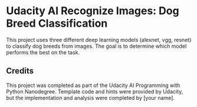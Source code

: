 # Udacity AI Recognize Images: Dog Breed Classification

This project uses three different deep learning models (alexnet, vgg, resnet) to classify dog breeds from images. The goal is to determine which model performs the best on the task.

## Credits
This project was completed as part of the Udacity AI Programming with Python Nanodegree. Template code and hints were provided by Udacity, but the implementation and analysis were completed by [your name].
